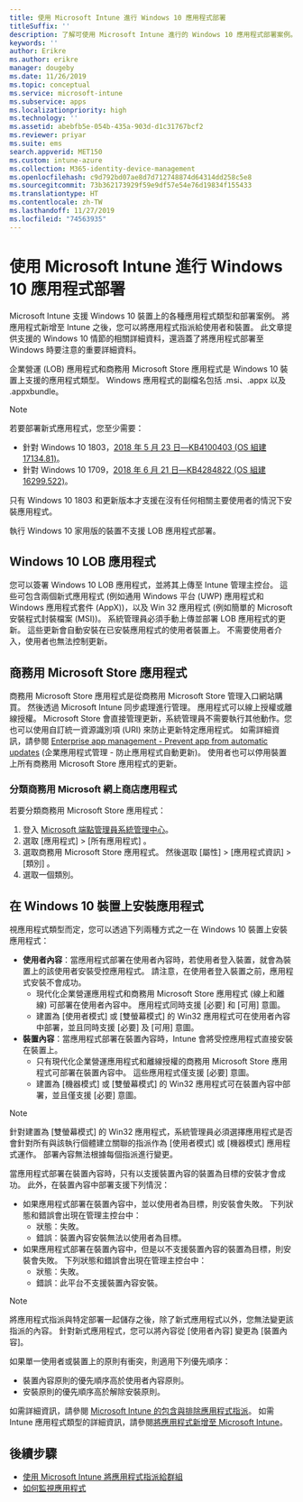 ```yaml
---
title: 使用 Microsoft Intune 進行 Windows 10 應用程式部署
titleSuffix: ''
description: 了解可使用 Microsoft Intune 進行的 Windows 10 應用程式部署案例。
keywords: ''
author: Erikre
ms.author: erikre
manager: dougeby
ms.date: 11/26/2019
ms.topic: conceptual
ms.service: microsoft-intune
ms.subservice: apps
ms.localizationpriority: high
ms.technology: ''
ms.assetid: abebfb5e-054b-435a-903d-d1c31767bcf2
ms.reviewer: priyar
ms.suite: ems
search.appverid: MET150
ms.custom: intune-azure
ms.collection: M365-identity-device-management
ms.openlocfilehash: c9d792bd07ae8d7d712748874d64314dd258c5e8
ms.sourcegitcommit: 73b362173929f59e9df57e54e76d19834f155433
ms.translationtype: HT
ms.contentlocale: zh-TW
ms.lasthandoff: 11/27/2019
ms.locfileid: "74563935"
---
```

# <a name="windows-10-app-deployment-by-using-microsoft-intune"></a>使用 Microsoft Intune 進行 Windows 10 應用程式部署 

Microsoft Intune 支援 Windows 10 裝置上的各種應用程式類型和部署案例。 將應用程式新增至 Intune 之後，您可以將應用程式指派給使用者和裝置。 此文章提供支援的 Windows 10 情節的相關詳細資料，還涵蓋了將應用程式部署至 Windows 時要注意的重要詳細資料。 

企業營運 (LOB) 應用程式和商務用 Microsoft Store 應用程式是 Windows 10 裝置上支援的應用程式類型。 Windows 應用程式的副檔名包括 .msi、.appx 以及 .appxbundle。  

> [!Note]
> 若要部署新式應用程式，您至少需要：
> - 針對 Windows 10 1803，[2018 年 5 月 23 日—KB4100403 (OS 組建 17134.81)](https://support.microsoft.com/help/4100403/windows-10-update-kb4100403)。
> - 針對 Windows 10 1709，[2018 年 6 月 21 日—KB4284822 (OS 組建 16299.522)](https://support.microsoft.com/help/4284822)。
>
> 只有 Windows 10 1803 和更新版本才支援在沒有任何相關主要使用者的情況下安裝應用程式。
>
> 執行 Windows 10 家用版的裝置不支援 LOB 應用程式部署。

## <a name="windows-10-lob-apps"></a>Windows 10 LOB 應用程式

您可以簽署 Windows 10 LOB 應用程式，並將其上傳至 Intune 管理主控台。 這些可包含兩個新式應用程式 (例如通用 Windows 平台 (UWP) 應用程式和 Windows 應用程式套件 (AppX))，以及 Win 32 應用程式 (例如簡單的 Microsoft 安裝程式封裝檔案 (MSI))。 系統管理員必須手動上傳並部署 LOB 應用程式的更新。 這些更新會自動安裝在已安裝應用程式的使用者裝置上。 不需要使用者介入，使用者也無法控制更新。 

## <a name="microsoft-store-for-business-apps"></a>商務用 Microsoft Store 應用程式

商務用 Microsoft Store 應用程式是從商務用 Microsoft Store 管理入口網站購買。 然後透過 Microsoft Intune 同步處理進行管理。 應用程式可以線上授權或離線授權。 Microsoft Store 會直接管理更新，系統管理員不需要執行其他動作。您也可以使用自訂統一資源識別項 (URI) 來防止更新特定應用程式。 如需詳細資訊，請參閱 [Enterprise app management - Prevent app from automatic updates](https://docs.microsoft.com/windows/client-management/mdm/enterprise-app-management#prevent-app-from-automatic-updates) (企業應用程式管理 - 防止應用程式自動更新)。 使用者也可以停用裝置上所有商務用 Microsoft Store 應用程式的更新。 

### <a name="categorize-microsoft-store-for-business-apps"></a>分類商務用 Microsoft 網上商店應用程式 
若要分類商務用 Microsoft Store 應用程式： 

1. 登入 [Microsoft 端點管理員系統管理中心](https://go.microsoft.com/fwlink/?linkid=2109431)。
2. 選取 [應用程式]   > [所有應用程式]  。 
3. 選取商務用 Microsoft Store 應用程式。 然後選取 [屬性]   > [應用程式資訊]   > [類別]  。 
4. 選取一個類別。

## <a name="install-apps-on-windows-10-devices"></a>在 Windows 10 裝置上安裝應用程式
視應用程式類型而定，您可以透過下列兩種方式之一在 Windows 10 裝置上安裝應用程式：

- **使用者內容**：當應用程式部署在使用者內容時，若使用者登入裝置，就會為裝置上的該使用者安裝受控應用程式。 請注意，在使用者登入裝置之前，應用程式安裝不會成功。 
  - 現代化企業營運應用程式和商務用 Microsoft Store 應用程式 (線上和離線) 可部署在使用者內容中。 應用程式同時支援 [必要] 和 [可用] 意圖。
  - 建置為 [使用者模式] 或 [雙螢幕模式] 的 Win32 應用程式可在使用者內容中部署，並且同時支援 [必要] 及 [可用] 意圖。 
- **裝置內容**：當應用程式部署在裝置內容時，Intune 會將受控應用程式直接安裝在裝置上。
  - 只有現代化企業營運應用程式和離線授權的商務用 Microsoft Store 應用程式可部署在裝置內容中。 這些應用程式僅支援 [必要] 意圖。
  - 建置為 [機器模式] 或 [雙螢幕模式] 的 Win32 應用程式可在裝置內容中部署，並且僅支援 [必要] 意圖。

> [!NOTE]
> 針對建置為 [雙螢幕模式] 的 Win32 應用程式，系統管理員必須選擇應用程式是否會針對所有與該執行個體建立關聯的指派作為 [使用者模式] 或 [機器模式] 應用程式運作。 部署內容無法根據每個指派進行變更。  

當應用程式部署在裝置內容時，只有以支援裝置內容的裝置為目標的安裝才會成功。 此外，在裝置內容中部署支援下列情況：
- 如果應用程式部署在裝置內容中，並以使用者為目標，則安裝會失敗。 下列狀態和錯誤會出現在管理主控台中：
  - 狀態：失敗。
  - 錯誤：裝置內容安裝無法以使用者為目標。
- 如果應用程式部署在裝置內容中，但是以不支援裝置內容的裝置為目標，則安裝會失敗。 下列狀態和錯誤會出現在管理主控台中：
  - 狀態：失敗。
  - 錯誤：此平台不支援裝置內容安裝。 

> [!Note]
> 將應用程式指派與特定部署一起儲存之後，除了新式應用程式以外，您無法變更該指派的內容。 針對新式應用程式，您可以將內容從 [使用者內容] 變更為 [裝置內容]。 

如果單一使用者或裝置上的原則有衝突，則適用下列優先順序：
- 裝置內容原則的優先順序高於使用者內容原則。 
- 安裝原則的優先順序高於解除安裝原則。

如需詳細資訊，請參閱 [Microsoft Intune 的包含與排除應用程式指派](apps-inc-exl-assignments.md)。 如需 Intune 應用程式類型的詳細資訊，請參閱[將應用程式新增至 Microsoft Intune](apps-add.md)。

## <a name="next-steps"></a>後續步驟

- [使用 Microsoft Intune 將應用程式指派給群組](apps-deploy.md)
- [如何監視應用程式](apps-monitor.md)
